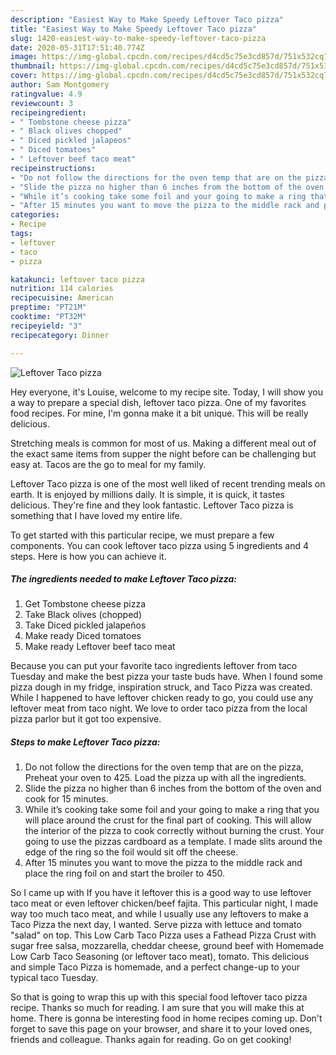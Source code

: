 ```yaml
---
description: "Easiest Way to Make Speedy Leftover Taco pizza"
title: "Easiest Way to Make Speedy Leftover Taco pizza"
slug: 1420-easiest-way-to-make-speedy-leftover-taco-pizza
date: 2020-05-31T17:51:40.774Z
image: https://img-global.cpcdn.com/recipes/d4cd5c75e3cd857d/751x532cq70/leftover-taco-pizza-recipe-main-photo.jpg
thumbnail: https://img-global.cpcdn.com/recipes/d4cd5c75e3cd857d/751x532cq70/leftover-taco-pizza-recipe-main-photo.jpg
cover: https://img-global.cpcdn.com/recipes/d4cd5c75e3cd857d/751x532cq70/leftover-taco-pizza-recipe-main-photo.jpg
author: Sam Montgomery
ratingvalue: 4.9
reviewcount: 3
recipeingredient:
- " Tombstone cheese pizza"
- " Black olives chopped"
- " Diced pickled jalapeos"
- " Diced tomatoes"
- " Leftover beef taco meat"
recipeinstructions:
- "Do not follow the directions for the oven temp that are on the pizza, Preheat your oven to 425. Load the pizza up with all the ingredients."
- "Slide the pizza no higher than 6 inches from the bottom of the oven and cook for 15 minutes."
- "While it’s cooking take some foil and your going to make a ring that you will place around the crust for the final part of cooking. This will allow the interior of the pizza to cook correctly without burning the crust. Your going to use the pizzas cardboard as a template. I made slits around the edge of the ring so the foil would sit off the cheese."
- "After 15 minutes you want to move the pizza to the middle rack and place the ring foil on and start the broiler to 450."
categories:
- Recipe
tags:
- leftover
- taco
- pizza

katakunci: leftover taco pizza 
nutrition: 114 calories
recipecuisine: American
preptime: "PT21M"
cooktime: "PT32M"
recipeyield: "3"
recipecategory: Dinner

---
```



![Leftover Taco pizza](https://img-global.cpcdn.com/recipes/d4cd5c75e3cd857d/751x532cq70/leftover-taco-pizza-recipe-main-photo.jpg)

Hey everyone, it's Louise, welcome to my recipe site. Today, I will show you a way to prepare a special dish, leftover taco pizza. One of my favorites food recipes. For mine, I'm gonna make it a bit unique. This will be really delicious.

Stretching meals is common for most of us. Making a different meal out of the exact same items from supper the night before can be challenging but easy at. Tacos are the go to meal for my family.

Leftover Taco pizza is one of the most well liked of recent trending meals on earth. It is enjoyed by millions daily. It is simple, it is quick, it tastes delicious. They're fine and they look fantastic. Leftover Taco pizza is something that I have loved my entire life.


To get started with this particular recipe, we must prepare a few components. You can cook leftover taco pizza using 5 ingredients and 4 steps. Here is how you can achieve it.

<!--inarticleads1-->

##### The ingredients needed to make Leftover Taco pizza:

1. Get  Tombstone cheese pizza
1. Take  Black olives (chopped)
1. Take  Diced pickled jalapeños
1. Make ready  Diced tomatoes
1. Make ready  Leftover beef taco meat


Because you can put your favorite taco ingredients leftover from taco Tuesday and make the best pizza your taste buds have. When I found some pizza dough in my fridge, inspiration struck, and Taco Pizza was created. While I happened to have leftover chicken ready to go, you could use any leftover meat from taco night. We love to order taco pizza from the local pizza parlor but it got too expensive. 

<!--inarticleads2-->

##### Steps to make Leftover Taco pizza:

1. Do not follow the directions for the oven temp that are on the pizza, Preheat your oven to 425. Load the pizza up with all the ingredients.
1. Slide the pizza no higher than 6 inches from the bottom of the oven and cook for 15 minutes.
1. While it’s cooking take some foil and your going to make a ring that you will place around the crust for the final part of cooking. This will allow the interior of the pizza to cook correctly without burning the crust. Your going to use the pizzas cardboard as a template. I made slits around the edge of the ring so the foil would sit off the cheese.
1. After 15 minutes you want to move the pizza to the middle rack and place the ring foil on and start the broiler to 450.


So I came up with If you have it leftover this is a good way to use leftover taco meat or even leftover chicken/beef fajita. This particular night, I made way too much taco meat, and while I usually use any leftovers to make a Taco Pizza the next day, I wanted. Serve pizza with lettuce and tomato &#34;salad&#34; on top. This Low Carb Taco Pizza uses a Fathead Pizza Crust with sugar free salsa, mozzarella, cheddar cheese, ground beef with Homemade Low Carb Taco Seasoning (or leftover taco meat), tomato. This delicious and simple Taco Pizza is homemade, and a perfect change-up to your typical taco Tuesday. 

So that is going to wrap this up with this special food leftover taco pizza recipe. Thanks so much for reading. I am sure that you will make this at home. There is gonna be interesting food in home recipes coming up. Don't forget to save this page on your browser, and share it to your loved ones, friends and colleague. Thanks again for reading. Go on get cooking!
